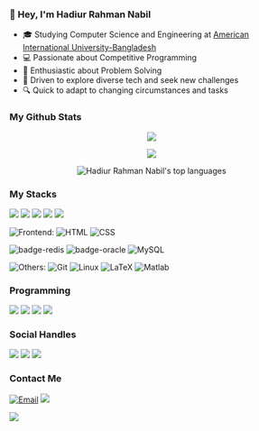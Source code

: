 ### 👋 Hey, I'm Hadiur Rahman Nabil
 
- 🎓 Studying Computer Science and Engineering at [American International University-Bangladesh](https://www.aiub.edu/)
- 💻 Passionate about Competitive Programming
- 🧩 Enthusiastic about Problem Solving
- 🚀 Driven to explore diverse tech and seek new challenges
- 🔍 Quick to adapt to changing circumstances and tasks



### My Github Stats

   <p align="center"> <img src= "https://github-readme-stats.vercel.app/api?username=nabil0day&theme=dark&show_icons=true"style="max-width: 100%;">
   
   <p align="center"> <img src= "https://github-readme-streak-stats.herokuapp.com/?user=nabil0day&amp;show_icons=true&amp;count_private=true&amp;theme=dark" style="max-width: 100%;">
<p align="center">
  <img src="https://github-readme-stats.vercel.app/api/top-langs/?username=nabil0day&layout=compact&theme=dark" alt="Hadiur Rahman Nabil's top languages" />
</p>


  
### My Stacks

<img src="https://img.shields.io/badge/Languages-151515?style=for-the-badge&logo=plex&logoColor=FFFFFF"> <img src="https://img.shields.io/badge/c%2B%2B-151515?style=for-the-badge&logo=c%2B%2B&logoColor=00599C"> <img src="https://img.shields.io/badge/JAVA-151515?style=for-the-badge&logo=JAVA&logoColor=007396"> <img src="https://img.shields.io/badge/Python-151515?style=for-the-badge&logo=python&logoColor=3776AB&labelColor=151515"> <img src="https://img.shields.io/badge/PHP-151515?style=for-the-badge&amp;logo=php&amp;logoColor=blue" style="max-width:100%;">

   
   ![Frontend:](https://img.shields.io/badge/Frontend-151515?style=for-the-badge&logo=other&logoColor=151515) <img src="https://img.shields.io/badge/HTML-151515?style=for-the-badge&amp;logo=html5&amp;logoColor=E34F26" alt="HTML"></a> <img src="https://img.shields.io/badge/CSS-151515?style=for-the-badge&amp;logo=css3&amp;logoColor=1572B6" alt="CSS"></a>


 
   <img src="https://img.shields.io/badge/Database-151515?style=for-the-badge&logo=Redis&logoColor=FFFFFF" alt="badge-redis"> <img src="https://img.shields.io/badge/Oracle-151515?style=for-the-badge&logo=oracle&logoColor=79740e&labelColor=151515" alt="badge-oracle"> ![MySQL](https://img.shields.io/badge/MySQL-151515?style=for-the-badge&logo=mysql&logoColor=4479A1)


   
   ![Others:](https://img.shields.io/badge/Others-151515?style=for-the-badge&logo=other&logoColor=151515) ![Git](https://img.shields.io/badge/Git-151515?style=for-the-badge&logo=git&logoColor=F05032)
![Linux](https://img.shields.io/badge/Linux-151515?style=for-the-badge&logo=linux&logoColor=FCC624) ![LaTeX](https://img.shields.io/badge/LaTeX-151515?style=for-the-badge&logo=LaTeX&logoColor=008080) ![Matlab](https://img.shields.io/badge/Matlab-151515?style=for-the-badge&logo=Matlab&logoColor=0076A8)

### Programming
<a href="https://github.com/nabil0day" rel="nofollow"><img src="https://img.shields.io/badge/Hadiur Rahman Nabil-151515?style=for-the-badge&amp;logo=GitHub&amp;logoColor=white" style="max-width:100%;"></a>
<a href="https://codeforces.com/profile/Z3R0-DAY" rel="nofollow"><img src="https://img.shields.io/badge/Z3R0DAY (CODEFORCES)-151515?style=for-the-badge&amp;logo=Codeforces&amp;logoColor=1F8ACB" style="max-width:100%;"></a>
<a href="https://www.hackerrank.com/Z3R0_DAY" rel="nofollow"><img src="https://img.shields.io/badge/hADIUR rAHMAN nABIL (HackerRank)-151515?style=for-the-badge&amp;logo=HackerRank&amp;logoColor=GREEN" style="max-width:100%;"></a>
<a href="https://www.codechef.com/users/nabil_47" rel="nofollow"><img src="https://img.shields.io/badge/nabil_47 (CODECHEF)-151515?style=for-the-badge&amp;logo=CodeChef&amp;logoColor=5B4638" style="max-width:100%;"></a>

### Social Handles
<a href="https://www.linkedin.com/in/nabil0day/" rel="nofollow"><img src="https://img.shields.io/badge/Hadiur Rahman Nabil-151515?style=for-the-badge&amp;logo=linkedin&amp;logoColor=0077B5" style="max-width:100%;"></a>
<a href="https://www.facebook.com/Y0ukn0wh0/" rel="nofollow"><img src="https://img.shields.io/badge/Hadiur Rahman Nabil-151515?style=for-the-badge&amp;logo=facebook&amp;logoColor=0077B5" style="max-width:100%;"></a>
<a href="https://twitter.com/nabil0day" rel="nofollow"><img src="https://img.shields.io/badge/Hadiur Rahman Nabil-151515?style=for-the-badge&amp;logo=Twitter&amp;logoColor=1DA1F2" style="max-width:100%;"></a>


### Contact Me
[![Email](https://img.shields.io/badge/Email-hadiurrahmannabil@gmail.com-151515?style=for-the-badge&logo=gmail&logoColor=D14836)](mailto:hadiurrahmannabil@gmail.com) <a href="https://www.linkedin.com/in/nabil0day/" rel="nofollow"><img src="https://img.shields.io/badge/Hadiur Rahman Nabil-151515?style=for-the-badge&amp;logo=linkedin&amp;logoColor=0077B5" style="max-width:100%;"></a>

   
 ![](https://komarev.com/ghpvc/?username=nabil0day&color=brightgreen)


